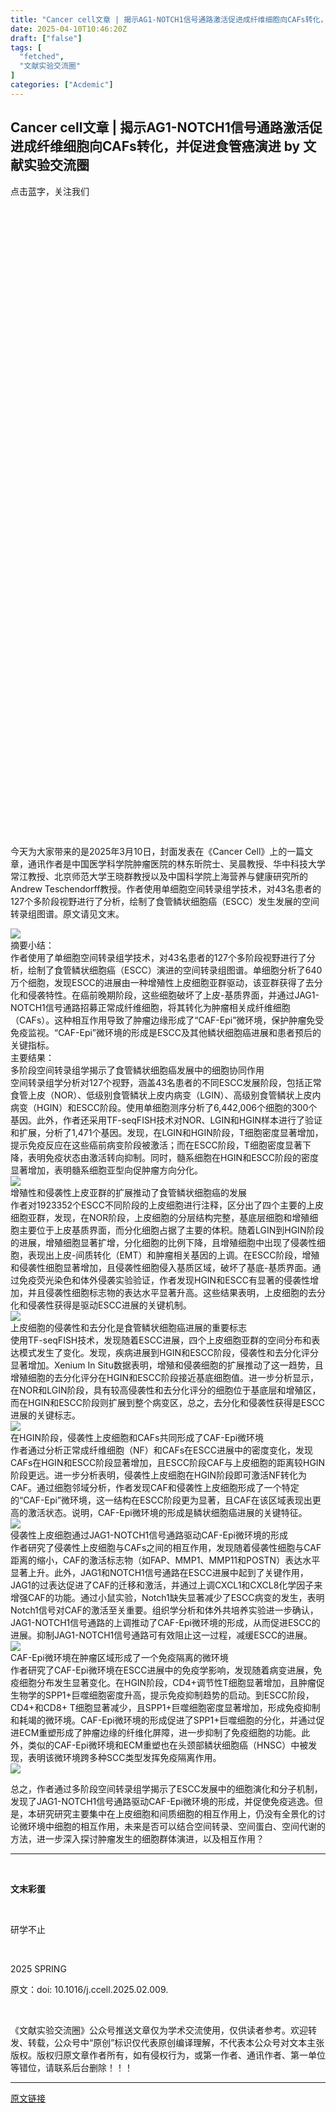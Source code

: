```yaml
---
title: "Cancer cell文章 | 揭示AG1-NOTCH1信号通路激活促进成纤维细胞向CAFs转化，并促进食管癌演进"
date: 2025-04-10T10:46:20Z
draft: ["false"]
tags: [
  "fetched",
  "文献实验交流圈"
]
categories: ["Acdemic"]
---
```

Cancer cell文章 | 揭示AG1-NOTCH1信号通路激活促进成纤维细胞向CAFs转化，并促进食管癌演进 by 文献实验交流圈
------
<div><section data-pm-slice="0 0 []"><section><section><section><section><p><span leaf="">点击蓝字，关注我们</span></p></section></section><section><section><section><svg viewbox="0 0 1 1"></svg></section></section></section><section><section><section><svg viewbox="0 0 1 1"></svg></section></section></section></section></section></section><p><span><span leaf="">今天为大家带来的是</span></span><span lang="EN-US"><span leaf="">2025</span></span><span><span leaf="">年</span></span><span lang="EN-US"><span leaf="">3</span></span><span><span leaf="">月</span></span><span lang="EN-US"><span leaf="">10</span></span><span><span leaf="">日，封面发表在《</span></span><span lang="EN-US"><span leaf="">Cancer Cell</span></span><span><span leaf="">》上的一篇文章，通讯作者是中国医学科学院肿瘤医院的林东昕院士、吴晨教授、华中科技大学常江教授、北京师范大学王晓群教授以及中国科学院上海营养与健康研究所的</span></span><span lang="EN-US"><span leaf="">Andrew Teschendorff</span></span><span><span leaf="">教授。作者使用<span textstyle="">单细胞空间转录组学</span>技术，<span textstyle="">对</span></span></span><span lang="EN-US"><span leaf=""><span textstyle="">43</span></span></span><span><span leaf=""><span textstyle="">名患者的</span></span></span><span lang="EN-US"><span leaf=""><span textstyle="">127</span></span></span><span><span leaf=""><span textstyle="">个多阶段视野</span>进行了分析，绘制了<span textstyle="">食管鳞状细胞癌（</span></span></span><span lang="EN-US"><span leaf=""><span textstyle="">ESCC</span></span></span><span><span leaf=""><span textstyle="">）发生发展的空间转录组图谱。</span><span textstyle="">原文请见文末。</span></span></span></p><section nodeleaf=""><img data-imgfileid="100000679" data-ratio="0.8085519922254616" data-s="300,640" data-src="https://mmbiz.qpic.cn/mmbiz_png/GdRBplVKib7gtCgN5UcZibM1UlMzIHpHa0ZmQOVbsiaxcK0eP2GMAWDC577rJs0XjH36tEfQu1ljOLREbYLpN7Hug/640?wx_fmt=png&amp;from=appmsg" data-type="png" data-w="1029" type="block" src="https://mmbiz.qpic.cn/mmbiz_png/GdRBplVKib7gtCgN5UcZibM1UlMzIHpHa0ZmQOVbsiaxcK0eP2GMAWDC577rJs0XjH36tEfQu1ljOLREbYLpN7Hug/640?wx_fmt=png&amp;from=appmsg"></section><section><span leaf=""><span textstyle="">摘要小结：</span></span></section><section><span leaf="">作者使用了<span textstyle="">单细胞空间转录组学技术</span>，<span textstyle="">对43名患者的127个多阶段视野进行了分析</span>，绘制了<span textstyle="">食管鳞状细胞癌（ESCC）演进的空间转录组图谱</span>。<span textstyle="">单细胞分析了640万个细胞</span>，<span textstyle="">发现ESCC的进展由一种增殖性上皮细胞亚群驱动，该亚群获得了去分化和侵袭特性。</span>在<span textstyle="">癌前晚期阶段</span>，<span textstyle="">这些细胞破坏了上皮-基质界面，并</span><span textstyle="">通过JAG1-NOTCH1信号通路</span><span textstyle="">招募正常成纤维细胞，将其转化为肿瘤相关成纤维细胞（CAFs）。</span>这种相互作用导致了<span textstyle="">肿瘤边缘形成了“CAF-Epi”微环境，保护肿瘤免受免疫监视。</span><span textstyle="">“CAF-Epi”微环境的形成是ESCC及其他鳞状细胞癌进展和患者预后的关键指标。</span></span></section><section><span leaf=""><span textstyle="">主要结果：</span></span></section><section><span leaf=""><span textstyle="">多阶段空间转录组学揭示了</span></span><span leaf=""><span textstyle="">食管鳞状细胞癌发展中的细胞协同作用</span></span></section><section><span leaf=""><span textstyle="">空间转录组学分析对127个视野</span>，涵盖43名患者的不同ESCC发展阶段，包括<span textstyle="">正常食管上皮（NOR）、低级别食管鳞状上皮内病变（LGIN）、高级别食管鳞状上皮内病变（HGIN）和ESCC阶段。</span>使用<span textstyle="">单细胞测序</span>分析了6,442,006个细胞的300个基因。此外，作者还采用TF-seqFISH技术对NOR、LGIN和HGIN样本进行了验证和扩展，分析了1,471个基因。发现，<span textstyle="">在LGIN和HGIN阶段，T细胞密度显著增加，提示免疫反应在这些癌前病变阶段被激活</span>；<span textstyle="">而在ESCC阶段，T细胞密度显著下降，表明免疫状态由激活转向抑制。</span>同时，<span textstyle="">髓系细胞在HGIN和ESCC阶段的密度显著增加，表明髓系细胞亚型向促肿瘤方向分化。</span></span></section><section nodeleaf=""><img data-imgfileid="100000680" data-ratio="1.309662398137369" data-s="300,640" data-src="https://mmbiz.qpic.cn/mmbiz_png/GdRBplVKib7gtCgN5UcZibM1UlMzIHpHa0sicoV36VSMicPBc6VR6UujEf4ZdVhXkjVYoGr4uicRR50bfkW1sYFflIw/640?wx_fmt=png&amp;from=appmsg" data-type="png" data-w="859" type="block" src="https://mmbiz.qpic.cn/mmbiz_png/GdRBplVKib7gtCgN5UcZibM1UlMzIHpHa0sicoV36VSMicPBc6VR6UujEf4ZdVhXkjVYoGr4uicRR50bfkW1sYFflIw/640?wx_fmt=png&amp;from=appmsg"></section><section><span leaf=""><span textstyle="">增殖性和侵袭性上皮亚群的扩展推动了食管鳞状细胞癌的发展</span></span></section><section><span leaf="">作者对<span textstyle="">1923352个ESCC不同阶段的上皮细胞进行注释</span>，<span textstyle="">区分出了四个主要的上皮细胞亚群</span>，发现，<span textstyle="">在NOR阶段，上皮细胞的分层结构完整，基底层细胞和增殖细胞主要位于上皮基质界面，而分化细胞占据了主要的体积。</span><span textstyle="">随着LGIN到HGIN阶段的进展，增殖细胞显著扩增，分化细胞的比例下降，且增殖细胞中出现了侵袭性细胞，表现出上皮-间质转化（EMT）和肿瘤相关基因的上调。</span><span textstyle="">在ESCC阶段，增殖和侵袭性细胞显著增加，且侵袭性细胞侵入基质区域，破坏了基底-基质界面。</span>通过<span textstyle="">免疫荧光染色和体外侵袭实验验证</span>，作者发现<span textstyle="">HGIN和ESCC有显著的侵袭性增加，并且侵袭性细胞标志物的表达水平显著升高。</span>这些结果表明，<span textstyle="">上皮细胞的去分化和侵袭性获得是驱动ESCC进展的关键机制。</span></span></section><section nodeleaf=""><img data-imgfileid="100000681" data-ratio="1.3220153340635268" data-s="300,640" data-src="https://mmbiz.qpic.cn/mmbiz_png/GdRBplVKib7gtCgN5UcZibM1UlMzIHpHa0IGdy7FWU6HImK0ofkmjKPDn0IFrUdiax5FiciaLQkD0ujnl6LY2GafCrw/640?wx_fmt=png&amp;from=appmsg" data-type="png" data-w="913" type="block" src="https://mmbiz.qpic.cn/mmbiz_png/GdRBplVKib7gtCgN5UcZibM1UlMzIHpHa0IGdy7FWU6HImK0ofkmjKPDn0IFrUdiax5FiciaLQkD0ujnl6LY2GafCrw/640?wx_fmt=png&amp;from=appmsg"></section><section><span leaf=""><span textstyle="">上皮细胞的侵袭性和去分化是食管鳞状细胞癌进展的重要标志</span></span></section><section><span leaf="">使用<span textstyle="">TF-seqFISH技术</span>，<span textstyle="">发现随着ESCC进展，四个上皮细胞亚群的空间分布和表达模式发生了变化。</span>发现，<span textstyle="">疾病进展到HGIN和ESCC阶段，侵袭性和去分化评分显著增加</span>。Xenium In Situ数据表明，增殖和侵袭细胞的扩展推动了这一趋势，且增殖细胞的去分化评分在HGIN和ESCC阶段接近基底细胞值。进一步分析显示，<span textstyle="">在NOR和LGIN阶段，具有较高侵袭性和去分化评分的细胞位于基底层和增殖区，而在HGIN和ESCC阶段则扩展到整个病变区，</span>总之，<span textstyle="">去分化和侵袭性获得是ESCC进展的关键标志。</span></span></section><section nodeleaf=""><img data-imgfileid="100000682" data-ratio="1.2651356993736953" data-s="300,640" data-src="https://mmbiz.qpic.cn/mmbiz_png/GdRBplVKib7gtCgN5UcZibM1UlMzIHpHa0PiarnpicibKDfy6rDlBEuMoSXFVCAZP1tVgoO0rBaBRKl0B59Hv9TSHtw/640?wx_fmt=png&amp;from=appmsg" data-type="png" data-w="958" type="block" src="https://mmbiz.qpic.cn/mmbiz_png/GdRBplVKib7gtCgN5UcZibM1UlMzIHpHa0PiarnpicibKDfy6rDlBEuMoSXFVCAZP1tVgoO0rBaBRKl0B59Hv9TSHtw/640?wx_fmt=png&amp;from=appmsg"></section><section><span leaf=""><span textstyle="">在HGIN阶段，侵袭性上皮细胞和CAFs共同形成了CAF-Epi微环境</span></span></section><section><span leaf="">作者通过<span textstyle="">分析正常成纤维细胞（NF）和CAFs在ESCC进展中的密度变化</span>，<span textstyle="">发现CAFs在HGIN和ESCC阶段显著增加，且ESCC阶段CAF与上皮细胞的距离较HGIN阶段更远。</span>进一步分析表明，<span textstyle="">侵袭性上皮细胞在HGIN阶段即可激活NF转化为CAF。</span>通过<span textstyle="">细胞邻域分析</span>，作者<span textstyle="">发现CAF和侵袭性上皮细胞形成了一个特定的“CAF-Epi”微环境，这一结构在ESCC阶段更为显著，且CAF在该区域表现出更高的激活状态。</span>说明，CAF-Epi微环境的形成是鳞状细胞癌进展的关键特征。</span></section><section nodeleaf=""><img data-imgfileid="100000683" data-ratio="1.3220892274211098" data-s="300,640" data-src="https://mmbiz.qpic.cn/mmbiz_png/GdRBplVKib7gtCgN5UcZibM1UlMzIHpHa0qibQXhycQPF7uZSfrjGw9wz751dhg2rtyYLsiart8VAVdwzDabTI8pbg/640?wx_fmt=png&amp;from=appmsg" data-type="png" data-w="919" type="block" src="https://mmbiz.qpic.cn/mmbiz_png/GdRBplVKib7gtCgN5UcZibM1UlMzIHpHa0qibQXhycQPF7uZSfrjGw9wz751dhg2rtyYLsiart8VAVdwzDabTI8pbg/640?wx_fmt=png&amp;from=appmsg"></section><section><span leaf=""><span textstyle="">侵袭性上皮细胞通过JAG1-NOTCH1信号通路驱动CAF-Epi微环境的形成</span></span></section><section><span leaf="">作者研究了侵袭性上皮细胞与CAFs之间的相互作用，发现<span textstyle="">随着侵袭性细胞与CAF距离的缩小，CAF的激活标志物（如FAP、MMP1、MMP11和POSTN）表达水平显著上升。</span>此外，<span textstyle="">JAG1和NOTCH1信号通路</span><span textstyle="">在ESCC进展中起到了关键作用，JAG1的过表达促进了CAF的迁移和激活，并通过上调CXCL1和CXCL8化学因子来增强CAF的功能。</span>通过<span textstyle="">小鼠实验</span>，<span textstyle="">Notch1缺失显著减少了ESCC病变的发生，表明Notch1信号对CAF的激活至关重要。</span><span textstyle="">组织学分析和体外共培养</span>实验进一步确认，<span textstyle="">JAG1-NOTCH1信号通路的上调推动了CAF-Epi微环境的形成，从而促进ESCC的进展。</span>抑制JAG1-NOTCH1信号通路可有效阻止这一过程，减缓ESCC的进展。</span></section><section nodeleaf=""><img data-imgfileid="100000684" data-ratio="1.2307692307692308" data-s="300,640" data-src="https://mmbiz.qpic.cn/mmbiz_png/GdRBplVKib7gtCgN5UcZibM1UlMzIHpHa0rWrg5tcJg5qAjOU1XLyhuvfibwcaEAib346FyZ0SCnTgMogRK5m4BcEA/640?wx_fmt=png&amp;from=appmsg" data-type="png" data-w="975" type="block" src="https://mmbiz.qpic.cn/mmbiz_png/GdRBplVKib7gtCgN5UcZibM1UlMzIHpHa0rWrg5tcJg5qAjOU1XLyhuvfibwcaEAib346FyZ0SCnTgMogRK5m4BcEA/640?wx_fmt=png&amp;from=appmsg"></section><section><span leaf=""><span textstyle="">CAF-Epi微环境在肿瘤区域形成了一个免疫隔离的微环境</span></span></section><section><span leaf="">作者研究了<span textstyle="">CAF-Epi微环境在ESCC进展中的免疫学影响</span>，发现随着病变进展，免疫细胞分布发生显著变化。<span textstyle="">在HGIN阶段，CD4+调节性T细胞显著增加，且肿瘤促生物学的SPP1+巨噬细胞密度升高，提示免疫抑制趋势的启动。</span><span textstyle="">到ESCC阶段，CD4+和CD8+ T细胞显著减少，且SPP1+巨噬细胞密度显著增加，形成免疫抑制和耗竭的微环境。</span><span textstyle="">CAF-Epi微环境的形成促进了SPP1+巨噬细胞的分化，并通过促进ECM重塑形成了肿瘤边缘的纤维化屏障，进一步抑制了免疫细胞的功能。</span>此外，类似的CAF-Epi微环境和ECM重塑也在头颈部鳞状细胞癌（HNSC）中被发现，表明该微环境跨多种SCC类型发挥免疫隔离作用。</span></section><section nodeleaf=""><img data-imgfileid="100000685" data-ratio="1.32560706401766" data-s="300,640" data-src="https://mmbiz.qpic.cn/mmbiz_png/GdRBplVKib7gtCgN5UcZibM1UlMzIHpHa07AzLCx8a9jXpKEIMerWgGHhWCJFVibuEatibZoyXCKPs7AXia5r6UZ1sg/640?wx_fmt=png&amp;from=appmsg" data-type="png" data-w="906" type="block" src="https://mmbiz.qpic.cn/mmbiz_png/GdRBplVKib7gtCgN5UcZibM1UlMzIHpHa07AzLCx8a9jXpKEIMerWgGHhWCJFVibuEatibZoyXCKPs7AXia5r6UZ1sg/640?wx_fmt=png&amp;from=appmsg"></section><p><span leaf="">总之，作者通过<span textstyle="">多阶段空间转录组学</span>揭示了<span textstyle="">ESCC发展中的细胞演化和分子机制，发现了JAG1-NOTCH1信号通路驱动CAF-Epi微环境的形成，并促使免疫逃逸。</span>但是，本研究研究主要集中在上皮细胞和间质细胞的相互作用上，仍没有全景化的讨论微环境中细胞的相互作用，未来是否可以结合空间转录、空间蛋白、空间代谢的方法，进一步深入探讨肿瘤发生的细胞群体演进，以及相互作用？</span></p><hr><section data-pm-slice="0 0 []"><section><section><section><section><section><section><section><section><section><p><span leaf=""><br></span></p></section></section></section></section></section></section><section><section><section><p><strong><span leaf="">文末彩蛋</span></strong></p></section></section></section><section><section><section><section><section><p><span leaf=""><br></span></p></section></section></section></section></section></section><section><section><section data-cacheurl="" data-remoteid=""><section><section><section><section><p><span leaf="">研学不止</span></p><p><span leaf=""><br></span></p></section></section></section></section></section></section></section><section><section><p><span leaf="">2025 SPRING</span></p></section></section></section></section></section><section data-pm-slice="0 0 []"><section><section><section><section><p><span leaf="">原文：</span><span leaf="">doi: 10.1016/j.ccell.2025.02.009.</span></p><p><span leaf=""><br></span></p><p><span leaf="">《文献实验交流圈》公众号推送文章仅为学术交流使用，仅供读者参考。欢迎转发、转载，公众号中“原创”标识仅代表原创编译理解，不代表本公众号对文本主张版权。版权归原文章作者所有，如有侵权行为，或第一作者、通讯作者、第一单位等错位，请联系后台删除！！！</span></p></section></section></section></section></section><section nodeleaf=""><mp-common-profile data-pluginname="mpprofile" data-nickname="文献实验交流圈" data-alias="Quanxinkaishi2025zc" data-from="0" data-headimg="http://mmbiz.qpic.cn/mmbiz_png/GdRBplVKib7jayNI2ZkT92DJpDCUlEoZdaib2h4NicYVydfBoF3T77StBmX3rT9HibIMKLEJCc1iayQkXzOmjjoAMXA/0?wx_fmt=png" data-signature="聚焦生物医学领域，交流分享高分文献，实验技巧，科研动态" data-id="Mzk0MzI3ODM2MQ==" data-is_biz_ban="0" data-service_type="1"></mp-common-profile></section><p><mp-style-type data-value="3"></mp-style-type></p></div>  
<hr>
<a href="https://mp.weixin.qq.com/s/1CwKAbQnYYtJwgNoOPPVPQ",target="_blank" rel="noopener noreferrer">原文链接</a>
